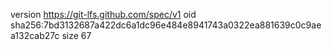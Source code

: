 version https://git-lfs.github.com/spec/v1
oid sha256:7bd3132687a422dc6a1dc96e484e8941743a0322ea881639c0c9aea132cab27c
size 67
